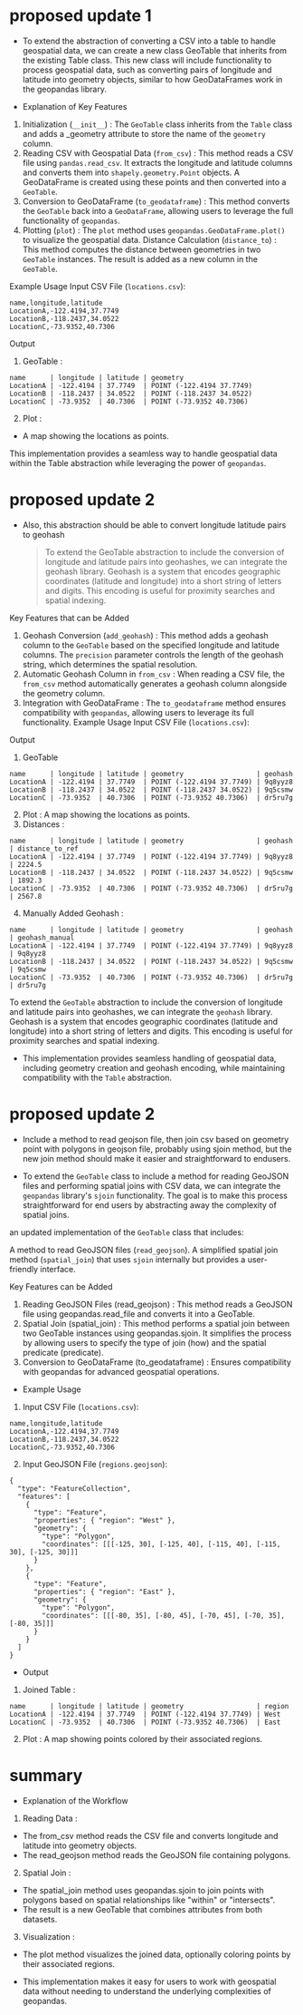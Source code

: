 

# proposed update 1
- To extend the abstraction of converting a CSV into a table to handle geospatial data, we can create a new class GeoTable that inherits from the existing Table class. This new class will include functionality to process geospatial data, such as converting pairs of longitude and latitude into geometry objects, similar to how GeoDataFrames work in the geopandas library.

- Explanation of Key Features
1. Initialization (`__init__`) :
The `GeoTable` class inherits from the `Table` class and adds a _geometry attribute to store the name of the `geometry` column.
2. Reading CSV with Geospatial Data (`from_csv`) :
This method reads a CSV file using `pandas.read_csv`.
It extracts the longitude and latitude columns and converts them into `shapely.geometry.Point` objects.
A GeoDataFrame is created using these points and then converted into a `GeoTable`.
3. Conversion to GeoDataFrame (`to_geodataframe`) :
This method converts the `GeoTable` back into a `GeoDataFrame`, allowing users to leverage the full functionality of `geopandas`.
4. Plotting (`plot`) :
The `plot` method uses `geopandas.GeoDataFrame.plot()` to visualize the geospatial data.
Distance Calculation (`distance_to`) :
This method computes the distance between geometries in two `GeoTable` instances.
The result is added as a new column in the `GeoTable`.

Example Usage
Input CSV File (`locations.csv`):

```
name,longitude,latitude
LocationA,-122.4194,37.7749
LocationB,-118.2437,34.0522
LocationC,-73.9352,40.7306
```

Output
1. GeoTable :
```
name      | longitude | latitude | geometry
LocationA | -122.4194 | 37.7749  | POINT (-122.4194 37.7749)
LocationB | -118.2437 | 34.0522  | POINT (-118.2437 34.0522)
LocationC | -73.9352  | 40.7306  | POINT (-73.9352 40.7306)
```

2. Plot :
- A map showing the locations as points.

This implementation provides a seamless way to handle geospatial data within the Table abstraction while leveraging the power of `geopandas`.

# proposed update 2

 - Also, this abstraction should be able to convert longitude latitude pairs to geohash
    > To extend the GeoTable abstraction to include the conversion of longitude and latitude pairs into geohashes, we can integrate the geohash library. Geohash is a system that encodes geographic coordinates (latitude and longitude) into a short string of letters and digits. This encoding is useful for proximity searches and spatial indexing.

Key Features that can be Added
1. Geohash Conversion (`add_geohash`) :
This method adds a geohash column to the `GeoTable` based on the specified longitude and latitude columns.
The `precision` parameter controls the length of the geohash string, which determines the spatial resolution.
2. Automatic Geohash Column in `from_csv` :
When reading a CSV file, the `from_csv` method automatically generates a geohash column alongside the geometry column.
3. Integration with GeoDataFrame :
The `to_geodataframe` method ensures compatibility with `geopandas`, allowing users to leverage its full functionality.
Example Usage
Input CSV File (`locations.csv`):

Output
1. GeoTable
```
name      | longitude | latitude | geometry                  | geohash
LocationA | -122.4194 | 37.7749  | POINT (-122.4194 37.7749) | 9q8yyz8
LocationB | -118.2437 | 34.0522  | POINT (-118.2437 34.0522) | 9q5csmw
LocationC | -73.9352  | 40.7306  | POINT (-73.9352 40.7306)  | dr5ru7g
```

2. Plot :
A map showing the locations as points.
3. Distances :

```
name      | longitude | latitude | geometry                  | geohash  | distance_to_ref
LocationA | -122.4194 | 37.7749  | POINT (-122.4194 37.7749) | 9q8yyz8 | 2224.5
LocationB | -118.2437 | 34.0522  | POINT (-118.2437 34.0522) | 9q5csmw | 1892.3
LocationC | -73.9352  | 40.7306  | POINT (-73.9352 40.7306)  | dr5ru7g | 2567.8
```
4. Manually Added Geohash :
```
name      | longitude | latitude | geometry                  | geohash  | geohash_manual
LocationA | -122.4194 | 37.7749  | POINT (-122.4194 37.7749) | 9q8yyz8 | 9q8yyz8
LocationB | -118.2437 | 34.0522  | POINT (-118.2437 34.0522) | 9q5csmw | 9q5csmw
LocationC | -73.9352  | 40.7306  | POINT (-73.9352 40.7306)  | dr5ru7g | dr5ru7g
```
To extend the `GeoTable` abstraction to include the conversion of longitude and latitude pairs into geohashes, we can integrate the `geohash` library. Geohash is a system that encodes geographic coordinates (latitude and longitude) into a short string of letters and digits. This encoding is useful for proximity searches and spatial indexing.



- This implementation provides seamless handling of geospatial data, including geometry creation and geohash encoding, while maintaining compatibility with the `Table` abstraction.

# proposed update 2

- Include a method to read geojson file, then join csv based on geometry point with polygons in geojson file, probably using sjoin method, but the new join method should make it easier and straightforward to endusers.

- To extend the `GeoTable` class to include a method for reading GeoJSON files and performing spatial joins with CSV data, we can integrate the `geopandas` library's `sjoin` functionality. The goal is to make this process straightforward for end users by abstracting away the complexity of spatial joins.

an updated implementation of the `GeoTable` class that includes:

A method to read GeoJSON files (`read_geojson`).
A simplified spatial join method (`spatial_join`) that uses `sjoin` internally but provides a user-friendly interface.

Key Features can be Added
1. Reading GeoJSON Files (read_geojson) :
This method reads a GeoJSON file using geopandas.read_file and converts it into a GeoTable.
2. Spatial Join (spatial_join) :
This method performs a spatial join between two GeoTable instances using geopandas.sjoin.
It simplifies the process by allowing users to specify the type of join (how) and the spatial predicate (predicate).
3. Conversion to GeoDataFrame (to_geodataframe) :
Ensures compatibility with geopandas for advanced geospatial operations.

- Example Usage
1. Input CSV File (`locations.csv`):
```
name,longitude,latitude
LocationA,-122.4194,37.7749
LocationB,-118.2437,34.0522
LocationC,-73.9352,40.7306
```

2. Input GeoJSON File (`regions.geojson`):

```
{
  "type": "FeatureCollection",
  "features": [
    {
      "type": "Feature",
      "properties": { "region": "West" },
      "geometry": {
        "type": "Polygon",
        "coordinates": [[[-125, 30], [-125, 40], [-115, 40], [-115, 30], [-125, 30]]]
      }
    },
    {
      "type": "Feature",
      "properties": { "region": "East" },
      "geometry": {
        "type": "Polygon",
        "coordinates": [[[-80, 35], [-80, 45], [-70, 45], [-70, 35], [-80, 35]]]
      }
    }
  ]
}
```

- Output
1. Joined Table :
```
name      | longitude | latitude | geometry                  | region
LocationA | -122.4194 | 37.7749  | POINT (-122.4194 37.7749) | West
LocationC | -73.9352  | 40.7306  | POINT (-73.9352 40.7306)  | East
```
2. Plot :
A map showing points colored by their associated regions.


# summary
- Explanation of the Workflow
1. Reading Data :
* The from_csv method reads the CSV file and converts longitude and latitude into geometry objects.
* The read_geojson method reads the GeoJSON file containing polygons.
2. Spatial Join :
* The spatial_join method uses geopandas.sjoin to join points with polygons based on spatial relationships like "within" or "intersects".
* The result is a new GeoTable that combines attributes from both datasets.
3. Visualization :
* The plot method visualizes the joined data, optionally coloring points by their associated regions.
- This implementation makes it easy for users to work with geospatial data without needing to understand the underlying complexities of geopandas.
